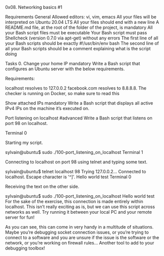0x08. Networking basics #1

Requirements General Allowed editors: vi, vim, emacs All your files will be interpreted on Ubuntu 20.04 LTS All your files should end with a new line A README.md file, at the root of the folder of the project, is mandatory All your Bash script files must be executable Your Bash script must pass Shellcheck (version 0.7.0 via apt-get) without any errors The first line of all your Bash scripts should be exactly #!/usr/bin/env bash The second line of all your Bash scripts should be a comment explaining what is the script doing

Tasks 0. Change your home IP mandatory Write a Bash script that configures an Ubuntu server with the below requirements.

Requirements:

localhost resolves to 127.0.0.2 facebook.com resolves to 8.8.8.8. The checker is running on Docker, so make sure to read this

Show attached IPs mandatory Write a Bash script that displays all active IPv4 IPs on the machine it’s executed on.

Port listening on localhost #advanced Write a Bash script that listens on port 98 on localhost.

Terminal 0

Starting my script.

sylvain@ubuntu$ sudo ./100-port_listening_on_localhost Terminal 1

Connecting to localhost on port 98 using telnet and typing some text.

sylvain@ubuntu$ telnet localhost 98 Trying 127.0.0.2... Connected to localhost. Escape character is '^]'. Hello world test Terminal 0

Receiving the text on the other side.

sylvain@ubuntu$ sudo ./100-port_listening_on_localhost Hello world test For the sake of the exercise, this connection is made entirely within localhost. This isn’t really exciting as is, but we can use this script across networks as well. Try running it between your local PC and your remote server for fun!

As you can see, this can come in very handy in a multitude of situations. Maybe you’re debugging socket connection issues, or you’re trying to connect to a software and you are unsure if the issue is the software or the network, or you’re working on firewall rules… Another tool to add to your debugging toolbox!
